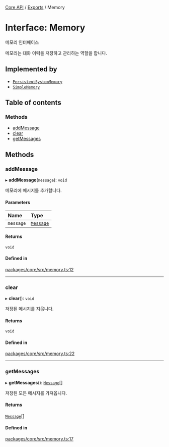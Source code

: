 [Core API](../../) / [Exports](../modules) / Memory

# Interface: Memory

메모리 인터페이스

메모리는 대화 이력을 저장하고 관리하는 역할을 합니다.

## Implemented by

- [`PersistentSystemMemory`](../classes/PersistentSystemMemory)
- [`SimpleMemory`](../classes/SimpleMemory)

## Table of contents

### Methods

- [addMessage](Memory#addmessage)
- [clear](Memory#clear)
- [getMessages](Memory#getmessages)

## Methods

### addMessage

▸ **addMessage**(`message`): `void`

메모리에 메시지를 추가합니다.

#### Parameters

| Name | Type |
| :------ | :------ |
| `message` | [`Message`](Message) |

#### Returns

`void`

#### Defined in

[packages/core/src/memory.ts:12](https://github.com/robotaio/robota/blob/c397724a2d06d66ad71d874519312f9bbb9b1d70/packages/core/src/memory.ts#L12)

___

### clear

▸ **clear**(): `void`

저장된 메시지를 지웁니다.

#### Returns

`void`

#### Defined in

[packages/core/src/memory.ts:22](https://github.com/robotaio/robota/blob/c397724a2d06d66ad71d874519312f9bbb9b1d70/packages/core/src/memory.ts#L22)

___

### getMessages

▸ **getMessages**(): [`Message`](Message)[]

저장된 모든 메시지를 가져옵니다.

#### Returns

[`Message`](Message)[]

#### Defined in

[packages/core/src/memory.ts:17](https://github.com/robotaio/robota/blob/c397724a2d06d66ad71d874519312f9bbb9b1d70/packages/core/src/memory.ts#L17)
